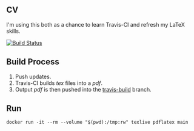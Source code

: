 ## CV 

I'm using this both as a chance to learn Travis-CI and refresh my LaTeX skills.

[![Build Status](https://travis-ci.org/McNultyyy/cv.svg?branch=master)](https://travis-ci.org/McNultyyy/cv)
## Build Process
1. Push updates.
2. Travis-CI builds _tex_ files into a _pdf_.
3. Output _pdf_ is then pushed into the [travis-build](https://github.com/mcnultyyy/cv/tree/travis-build) branch.


## Run
```
docker run -it --rm --volume "$(pwd):/tmp:rw" texlive pdflatex main
```
